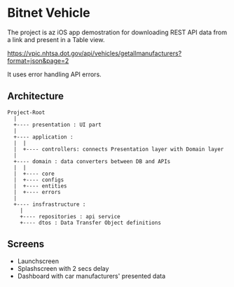 # Bitnet Vehicle

The project is az iOS app demostration for downloading REST API data from a link and present in a Table view.

https://vpic.nhtsa.dot.gov/api/vehicles/getallmanufacturers?format=json&page=2

It uses error handling API errors.


## Architecture


```
Project-Root
  |
  +---- presentation : UI part
  |  
  +---- application :
  |  |
  |  +---- controllers: connects Presentation layer with Domain layer
  |   
  +---- domain : data converters between DB and APIs
  |  |
  |  +---- core
  |  +---- configs
  |  +---- entities
  |  +---- errors
  |
  +---- insfrastructure :
    |
    +---- repositories : api service
    +---- dtos : Data Transfer Object definitions
```


## Screens

- Launchscreen
- Splashscreen with 2 secs delay
- Dashboard with car manufacturers' presented data
